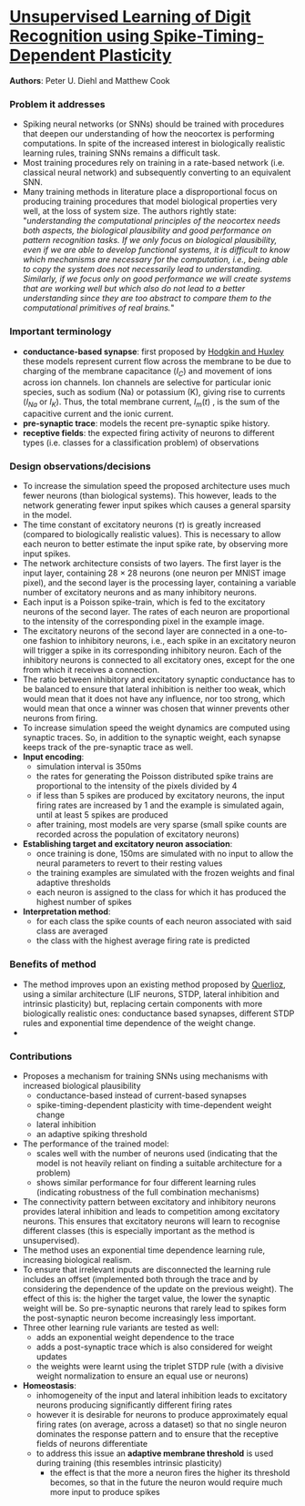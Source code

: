 # [Unsupervised Learning of Digit Recognition using Spike-Timing-Dependent Plasticity](https://www.frontiersin.org/articles/10.3389/fncom.2015.00099/full)

**Authors**: Peter U. Diehl and Matthew Cook

### Problem it addresses

* Spiking neural networks (or SNNs) should be trained with procedures that deepen our understanding of how the neocortex is performing computations. In spite of the increased interest in biologically realistic learning rules, training SNNs remains a difficult task. 
* Most training procedures rely on training in a rate-based network (i.e. classical neural network) and subsequently converting to an equivalent SNN.
* Many training methods in literature place a disproportional focus on producing training procedures that model biological properties very well, at the loss of system size. The authors rightly state: "_understanding the computational principles of the neocortex needs both aspects, the biological plausibility and good performance on pattern recognition tasks. If we only focus on biological plausibility, even if we are able to develop functional systems, it is difficult to know which mechanisms are necessary for the computation, i.e., being able to copy the system does not necessarily lead to understanding. Similarly, if we focus only on good performance we will create systems that are working well but which also do not lead to a better understanding since they are too abstract to compare them to the computational primitives of real brains._"

### Important terminology

* __conductance-based synapse__: first proposed by  [Hodgkin and Huxley](https://www.ncbi.nlm.nih.gov/pmc/articles/PMC1392413/) these models represent current flow across the membrane to be due to charging of the membrane capacitance ($I_C$) and movement of ions across ion channels. Ion channels are selective for particular ionic species, such as sodium (Na) or potassium (K), giving rise to currents ($I_{Na}$ or $I_K$). Thus, the total membrane current, $I_m(t)$ , is the sum of the capacitive current and the ionic current.
* __pre-synaptic trace__: models the recent pre-synaptic spike history.
* __receptive fields__: the expected firing activity of neurons to different types (i.e. classes for a classification problem) of observations


### Design observations/decisions

* To increase the simulation speed the proposed architecture uses much fewer neurons (than biological systems). This however, leads to the network generating fewer input spikes which causes a general sparsity in the model.
* The time constant of excitatory neurons ($\tau$) is greatly increased (compared to biologically realistic values). This is necessary to allow each neuron to better estimate the input spike rate, by observing more input spikes. 
* The network architecture consists of two layers. The first layer is the input layer, containing 28 × 28 neurons (one neuron per MNIST image pixel), and the second layer is the processing layer, containing a variable number of excitatory neurons and as many inhibitory neurons. 
* Each input is a Poisson spike-train, which is fed to the excitatory neurons of the second layer. The rates of each neuron are proportional to the intensity of the corresponding pixel in the example image.
* The excitatory neurons of the second layer are connected in a one-to-one fashion to inhibitory neurons, i.e., each spike in an excitatory neuron will trigger a spike in its corresponding inhibitory neuron. Each of the inhibitory neurons is connected to all excitatory ones, except for the one from which it receives a connection.
* The ratio between inhibitory and excitatory synaptic conductance has to be balanced to ensure that lateral inhibition is neither too weak, which would mean that it does not have any influence, nor too strong, which would mean that once a winner was chosen that winner prevents other neurons from firing.
* To increase simulation speed the weight dynamics are computed using synaptic traces. So, in addition to the synaptic weight, each synapse keeps track of the pre-synaptic trace as well.
* __Input encoding__:
  * simulation interval is 350ms
  * the rates for generating the Poisson distributed spike trains are proportional to the intensity of the pixels divided by 4
  * if less than 5 spikes are produced by excitatory neurons, the input firing rates are increased by 1 and the example is simulated again, until at least 5 spikes are produced
  * after training, most models are very sparse (small spike counts are recorded across the population of excitatory neurons)
* __Establishing target and excitatory neuron association__: 
  * once training is done, 150ms are simulated with no input to allow the neural parameters to revert to their resting values
  * the training examples are simulated with the frozen weights and final adaptive thresholds
  * each neuron is assigned to the class for which it has produced the highest number of spikes
* __Interpretation method__:
  * for each class the spike counts of each neuron associated with said class are averaged
  * the class with the highest average firing rate is predicted 

### Benefits of method

* The method improves upon an existing method proposed by [Querlioz](https://ieeexplore.ieee.org/abstract/document/6508962), using a similar architecture (LIF neurons, STDP, lateral inhibition and intrinsic plasticity) but, replacing certain components with more biologically realistic ones: conductance based synapses, different STDP rules and exponential time dependence of the weight change.
* 

### Contributions

* Proposes a mechanism for training SNNs using mechanisms with increased biological plausibility 
  * conductance-based instead of current-based synapses
  * spike-timing-dependent plasticity with time-dependent weight change 
  * lateral inhibition 
  * an adaptive spiking threshold
* The performance of the trained model:
  *  scales well with the number of neurons used (indicating that the model is not heavily reliant on finding a suitable architecture for a problem)
  *  shows similar performance for four different learning rules (indicating robustness of the full combination mechanisms)
* The connectivity pattern between excitatory and inhibitory neurons provides lateral inhibition and leads to competition among excitatory neurons. This ensures that excitatory neurons will learn to recognise different classes (this is especially important as the method is unsupervised). 
* The method uses an exponential time dependence learning rule, increasing biological realism.
* To ensure that irrelevant inputs are disconnected the learning rule includes an offset (implemented both through the trace and by considering the dependence of the update on the previous weight). The effect of this is: the higher the target value, the lower the synaptic weight will be. So pre-synaptic neurons that rarely lead to spikes form the post-synaptic neuron become increasingly less important.
* Three other learning rule variants are tested as well:
  * adds an exponential weight dependence to the trace
  * adds a post-synaptic trace which is also considered for weight updates
  * the weights were learnt using the triplet STDP rule (with a divisive weight normalization to ensure an equal use or neurons)
* __Homeostasis__: 
  * inhomogeneity of the input and lateral inhibition leads to excitatory neurons producing significantly different firing rates
  * however it is desirable for neurons to produce approximately equal firing rates (on average, across a dataset) so that no single neuron dominates the response pattern and to ensure that the receptive fields of neurons differentiate
  * to address this issue an __adaptive membrane threshold__ is used during training (this resembles intrinsic plasticity)
    * the effect is that the more a neuron fires the higher its threshold becomes, so that in the future the neuron would require much more input to produce spikes